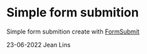 # Simple form submition

Simple form submition create with [FormSubmit](https://formsubmit.co/)

23-06-2022
Jean Lins
